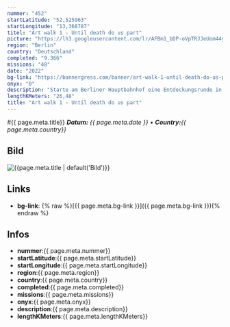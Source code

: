 ```yaml
---
nummer: "452"
startLatitude: "52,525963"
startLongitude: "13,368787"
titel: "Art walk 1 - Until death do us part"
picture: "https://lh3.googleusercontent.com/lr/AFBm1_bDP-oVpTRJJeUom44y0KHnxtt8l4mJqom9fAoBu25Ybv_arR9FlIrWArpCwrfoy6G0-wA9vnrjmbBkAT35T6-B2FWuMDyUiMR0lJFVx-qC3D4I-Yy7C7fdU23bWAlQBrpHnZ0uCkLC4ezRTmdR2xEFi4UitrZUK1pYtXhyT7W-CUdw_ilUBMASyKaQxpsAkFztrw2-yWAjVEjzX_MqFcPjIdm5jcU2gTnkN8hGFngkqvO7ZUoU1PahbwoDlbD7pdsWowAbfmXnxIH6Q-1owvYWNIkfBJZD4PGZR6cM2-1AWPtVFdoevATbxRBSCO53_7yMnsAFVz5hPZvrLMdEJ-TugY8J0psK46V9v_0ZjyzjFtBtn7LU1slE24fvmZjpJE6Tcvzz3_U0WPzRmUrlw6jMeHoK3gx2Y5RN5gq3vYTiAdxwX2ZVaEA2o-DdExEpxYBabgcwk6_mSA8q3pvJdJocYLgfJIEp0vgKLgTQrwpxPvrYYK6hoMnTQfvU1C_x-Gdx7buMS5OA7bBOPbXGvC6Cce8QGXZu8fqenZx1wzaEWmPoGfl24QjNyfTGkN-62RGmqUcELe4q1tL-n0pSiApOfNfEl5e-WmUfgLOxoQg0VeiAdDxELPlg96Pmk040aGLmoKM0XzIfvZcQpWupT0mQJYu2v3ZIe65kYXxbQonHukYEWOBo9RXow4e0nja-HBoCPC3E0ItoUKbVRJ-ze6jWQMSk_nJv6x7ySwPFrGNvNRmjVvjN0zqQyRZ27J1aDuCvVbc3-ZD9TykGrOcwAoVwgkTlWVCzQ8XLnqLeLtqAyp_V5LGlhQUSDM06fqkNkttxBoKbwdGoUF8O3Pvwz9nxSRkeiRGtHlam"
region: "Berlin"
country: "Deutschland"
completed: "9.366"
missions: "48"
date: "2022"
bg-link: "https://bannergress.com/banner/art-walk-1-until-death-do-us-part-2881"
onyx: "0"
description: "Starte am Berliner Hauptbahnhof eine Entdeckungsrunde in den Norden von Berlin. Die Tour führt dich dann von Berlin Mitte durch den Bezirk Reinickendorf und endet am U-Bahnhof Rathaus Reinickendorf.\n\nEin Tribute an den großartigen, polnischen Künstler Zdzisław Beksiński (24.02.1929 - 21.02.2005)"
lengthKMeters: "26,48"
title: "Art walk 1 - Until death do us part"
---
```


#{{ page.meta.title}}
_**Datum:** {{ page.meta.date }} • **Country:**{{ page.meta.country}}_

## Bild
![{{page.meta.title | default('Bild')}}]({{page.meta.picture}})

## Links
- **bg-link**: {% raw %}[{{ page.meta.bg-link }}]({{ page.meta.bg-link }}){% endraw %}

## Infos
- **nummer**:{{ page.meta.nummer}}
- **startLatitude**:{{ page.meta.startLatitude}}
- **startLongitude**:{{ page.meta.startLongitude}}
- **region**:{{ page.meta.region}}
- **country**:{{ page.meta.country}}
- **completed**:{{ page.meta.completed}}
- **missions**:{{ page.meta.missions}}
- **onyx**:{{ page.meta.onyx}}
- **description**:{{ page.meta.description}}
- **lengthKMeters**:{{ page.meta.lengthKMeters}}

